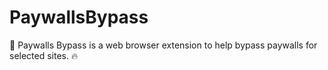 # PaywallsBypass
 🧱 Paywalls Bypass is a web browser extension to help bypass paywalls for selected sites. 🔥 
